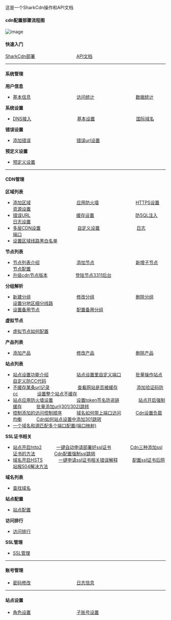这是一个SharkCdn操作和API文档

#### cdn配置部骤流程图

![image](https://user-images.githubusercontent.com/90588289/134606462-0cc3014d-b8c1-416d-8f88-291e4753e271.png)

#### 快速入门

[SharkCdn部署](/SharkCdnDoc/快速入门/SharkCdn部署.md)　　　　　　　　　
[API文档](/SharkCdnApi/API文档.md)

---
#### 系统管理

**用户信息**
- [基本信息](/SharkCdnDoc/系统管理/用户信息/基本信息.md)　　　　　　　　　　
[访问统计](/SharkCdnDoc/系统管理/用户信息/访问统计.md)　　　　　　　　　
[数据统计](/SharkCdnDoc/系统管理/用户信息/数据统计.md)

**系统设置**
- [DNS接入](/SharkCdnDoc/系统管理/系统设置/DNS接入.md)　　　　　　　　　　
[基本设置](/SharkCdnDoc/系统管理/系统设置/基本设置.md)　　　　　　　　　
[国际域名](/SharkCdnDoc/系统管理/系统设置/国际域名.md)

**错误设置**
- [添加错误](/SharkCdnDoc/系统管理/错误设置/添加错误.md)　　　　　　　　　　
[错误url设置](/SharkCdnDoc/系统管理/错误设置/错误url设置.md)

**预定义设置**
- [预定义设置](/SharkCdnDoc/系统管理/预定义设置/预定义设置.md)
---
#### CDN管理

**区域列表**
- [添加区域](/SharkCdnDoc/CDN管理/区域列表/添加区域.md)　　　　　　　　　　 
[应用防火墙](/SharkCdnDoc/CDN管理/区域列表/应用防火墙.md)　　　　　　　　
[HTTPS设置](/SharkCdnDoc/CDN管理/区域列表/HTTPS设置.md)　　　　　  　
[资源设置](/SharkCdnDoc/CDN管理/区域列表/资源设置.md)　　　　　　    
- [错误URL](/SharkCdnDoc/CDN管理/区域列表/错误URL.md)　　　　　　　　　　
[缓存设置](/SharkCdnDoc/CDN管理/区域列表/缓存设置.md)　　　　　　　　　
[防SQL注入](zh-cn/SharkCdnDoc/CDN管理/区域列表/防SQL注入.md)　　　　　　　
[日志设置](/SharkCdnDoc/CDN管理/区域列表/日志设置.md)　　　　　　　  
- [多层CDN设置](/SharkCdnDoc/CDN管理/区域列表/多层CDN设置.md)　　　　　　　　
[自定义设置](/SharkCdnDoc/CDN管理/区域列表/自定义设置.md)　　　　　　　　
[日志](/SharkCdnDoc/CDN管理/区域列表/日志.md)　　　　　　　　　　
[端口](/SharkCdnDoc/CDN管理/区域列表/端口.md)　　　　 　　　　　　
- [设置区域线路黑白名单](/SharkCdnDoc/CDN管理/区域列表/设置区域线路黑白名单.md)　　

**节点列表**
- [节点列表介绍](/SharkCdnDoc/CDN管理/节点列表/节点列表介绍.md)　　　　　　　　
[添加节点](/SharkCdnDoc/CDN管理/节点列表/添加节点.md)　　　　　　　　　
[新增子节点](/SharkCdnDoc/CDN管理/节点列表/新增子节点.md)　　　　　　　
[节点配置](/SharkCdnDoc/CDN管理/节点列表/节点配置.md)　　　　　　　　　
- [升级cdn节点版本](/SharkCdnDoc/CDN管理/节点列表/升级cdn节点版本.md)　　　　　　
[登陆节点3311后台](/SharkCdnDoc/CDN管理/节点列表/登陆节点3311后台.md)　　　　　　

**分组解析**
- [新建分组](/SharkCdnDoc/CDN管理/分组解析/新建分组.md)　　　　　　　　　　
[修改分组](/SharkCdnDoc/CDN管理/分组解析/修改分组.md)　　　　　　　　　
[删除分组](/SharkCdnDoc/CDN管理/分组解析/删除分组.md)　　　　　　　　
[设置分地区细分线路](/SharkCdnDoc/CDN管理/分组解析/设置分地区细分线路.md)　　　　　　
- [设置备用节点](/SharkCdnDoc/CDN管理/分组解析/设置备用节点.md)　　　　　　　　
[配置备用分组](/SharkCdnDoc/CDN管理/分组解析/配置备用分组.md)　　　　　　

**虚拟节点**
- [虚拟节点如何配置](/SharkCdnDoc/CDN管理/虚拟节点/虚拟节点如何配置.md)　　　　　　

**产品列表**
- [添加产品](/SharkCdnDoc/CDN管理/产品列表/添加产品.md)　　　　　　　　　　
[修改产品](/SharkCdnDoc/CDN管理/产品列表/修改产品.md)　　　　　　　　　
[删除产品](/SharkCdnDoc/CDN管理/产品列表/删除产品.md)　　　　　　

**站点列表**
- [站点设置功能介绍](/SharkCdnDoc/CDN管理/站点列表/站点设置功能介绍.md)　　　　　　
[站点设置里自定义端口](/SharkCdnDoc/CDN管理/站点列表/站点设置里自定义端口.md)　　　
[批量操作站点](/SharkCdnDoc/CDN管理/站点列表/批量操作站点.md)　　　　　
[自定义防CC代码](/SharkCdnDoc/CDN管理/站点列表/自定义防CC代码.md)　　　　　　　
- [不缓存某条url记录](/SharkCdnDoc/CDN管理/站点列表/不缓存某条url记录.md)　　　　　　
[查看网站是否被缓存](/SharkCdnDoc/CDN管理/站点列表/查看网站是否被缓存.md)　　　　
[添加验证码防cc](/SharkCdnDoc/CDN管理/站点列表/添加验证码防cc.md)　　　　
[设置整个站点不缓存](/SharkCdnDoc/CDN管理/站点列表/设置整个站点不缓存.md)　　　　　　　
- [站点应用防火墙设置](/SharkCdnDoc/CDN管理/站点列表/站点应用防火墙设置.md)　　　　　
[设置token签名防盗链](/SharkCdnDoc/CDN管理/站点列表/设置token签名防盗链.md)　　　　
[站点开启强制缓存](/SharkCdnDoc/CDN管理/站点列表/站点开启强制缓存.md)　　　
[批量添加url(301/302)跳转](/SharkCdnDoc/CDN管理/站点列表/批量添加url(301/302)跳转.md)　　　
- [控制添加的访问控制顺序](/SharkCdnDoc/CDN管理/站点列表/控制添加的访问控制顺序.md)　　　
[域名如何带上端口访问](/SharkCdnDoc/CDN管理/站点列表/域名如何带上端口访问.md)　　　
[Cdn设置负载均衡](/SharkCdnDoc/CDN管理/站点列表/Cdn设置负载均衡.md)　　　
[Cdn如何站点设置中添加301跳转](/SharkCdnDoc/CDN管理/站点列表/Cdn如何站点设置中添加301跳转.md)
- [一个域名和源匹配多个端口配置(端口映射)](/SharkCdnDoc/CDN管理/站点列表/一个域名和源匹配多个端口配置(端口映射).md)　

**SSL证书相关**
- [站点开启http2](/SharkCdnDoc/CDN管理/站点列表/SSL证书相关/站点开启http2.md)　　　
[一键自动申请部署好ssl证书](/SharkCdnDoc/CDN管理/站点列表/SSL证书相关/一键自动申请部署好ssl证书.md)　　　　
[Cdn三种添加ssl证书的方法](/SharkCdnDoc/CDN管理/站点列表/SSL证书相关/Cdn三种添加ssl证书的方法.md)　　　　
[Cdn配置强制ssl跳转](/SharkCdnDoc/CDN管理/站点列表/SSL证书相关/Cdn配置强制ssl跳转.md)　　　　
- [域名开启HSTS](/SharkCdnDoc/CDN管理/站点列表/SSL证书相关/域名开启HSTS.md)　 　　
[一键申请ssl证书相关错误解释](/SharkCdnDoc/CDN管理/站点列表/SSL证书相关/一键申请ssl证书相关错误解释.md)　　　
[配置ssl证书后网站报504解决方法](/SharkCdnDoc/CDN管理/站点列表/SSL证书相关/配置ssl证书后网站报504解决方法.md)

**域名列表**
- [查找域名](/SharkCdnDoc/CDN管理/域名列表/查找域名.md)　　　　　　

**站点配置**
- [站点配置](/SharkCdnDoc/CDN管理/站点配置/站点配置.md)　　　　　　

**访问排行**
- [访问排行](/SharkCdnDoc/CDN管理/访问排行/访问排行.md)　　　　　　

**SSL管理**
- [SSL管理](/SharkCdnDoc/CDN管理/SSL管理/SSL管理.md)　　　　　　
---
#### 账号管理

- [密码修改](/SharkCdnDoc/账号管理/密码修改.md)　　　　　　　　　　
[日志信息](/SharkCdnDoc/账号管理/日志信息.md)
---
#### 站点设置

- [角色设置](/SharkCdnDoc/权限管理/角色设置.md)　　　　　　　　　　
[子账号设置](/SharkCdnDoc/权限管理/子账号设置.md)
